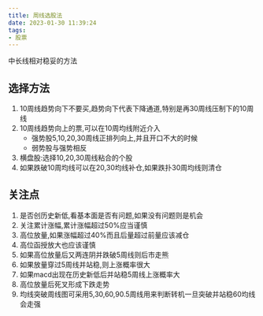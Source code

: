 ```yaml
---
title: 周线选股法
date: 2023-01-30 11:39:24
tags:
- 股票
---
```


中长线相对稳妥的方法

<!--more-->

## 选择方法

1. 10周线趋势向下不要买,趋势向下代表下降通道,特别是再30周线压制下的10周线
2. 10周线趋势向上的票,可以在10周均线附近介入
    - 强势股5,10,20,30周线正排列向上,并且开口不大的时候
    - 弱势股与强势相反
3. 横盘股:选择10,20,30周线粘合的个股
4. 如果跌破10周均线可以在20,30均线补仓,如果跌扑30周均线则清仓

## 关注点

1. 是否创历史新低,看基本面是否有问题,如果没有问题则是机会
2. 关注累计涨幅,累计涨幅超过50%应当谨慎
3. 高位放量,如果涨幅超过40%而且后量超过前量应该减仓
4. 高位函授放大也应该谨慎
5. 如果高位放量后又两连阴并跌破5周线则后市走熊
6. 如果放量穿过5周线并站稳,则上涨概率很大
7. 如果macd出现在历史新低后并站稳5周线上涨概率大
8. 高位放量后死叉形成下跌走势
9. 均线突破周线图可采用5,30,60,90.5周线用来判断转机一旦突破并站稳60均线会走强





